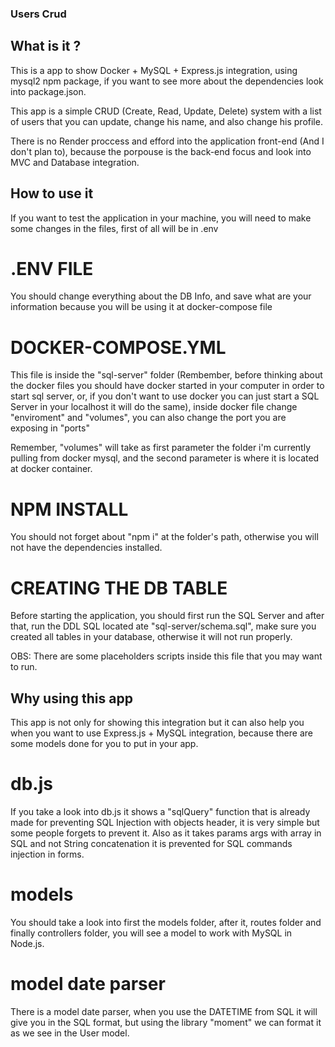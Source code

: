 ### Users Crud

## What is it ?

This is a app to show Docker + MySQL + Express.js integration, using mysql2 npm package, if you want to see more about the dependencies look into package.json.

This app is a simple CRUD (Create, Read, Update, Delete) system with a list of users that you can update, change his name, and also change his profile.

There is no Render proccess and efford into the application front-end (And I don't plan to), because the porpouse is the back-end focus and look into MVC and Database integration.

## How to use it

If you want to test the application in your machine, you will need to make some changes in the files, first of all will be in .env

# .ENV FILE

You should change everything about the DB Info, and save what are your information because you will be using it at docker-compose file

# DOCKER-COMPOSE.YML

This file is inside the "sql-server" folder (Rembember, before thinking about the docker files you should have docker started in your computer in order to start sql server, or, if you don't want to use docker you can just start a SQL Server in your localhost it will do the same), inside docker file change "enviroment" and "volumes", you can also change the port you are exposing in "ports"

Remember, "volumes" will take as first parameter the folder i'm currently pulling from docker mysql, and the second parameter is where it is located at docker container.

# NPM INSTALL

You should not forget about "npm i" at the folder's path, otherwise you will not have the dependencies installed.

# CREATING THE DB TABLE

Before starting the application, you should first run the SQL Server and after that, run the DDL SQL located ate "sql-server/schema.sql", make sure you created all tables in your database, otherwise it will not run properly.

OBS: There are some placeholders scripts inside this file that you may want to run.

## Why using this app

This app is not only for showing this integration but it can also help you when you want to use Express.js + MySQL integration, because there are some models done for you to put in your app.

# db.js

If you take a look into db.js it shows a "sqlQuery" function that is already made for preventing SQL Injection with objects header, it is very simple but some people forgets to prevent it. Also as it takes params args with array in SQL and not String concatenation it is prevented for SQL commands injection in forms.

# models

You should take a look into first the models folder, after it, routes folder and finally controllers folder, you will see a model to work with MySQL in Node.js.

# model date parser

There is a model date parser, when you use the DATETIME from SQL it will give you in the SQL format, but using the library "moment" we can format it as we see in the User model.